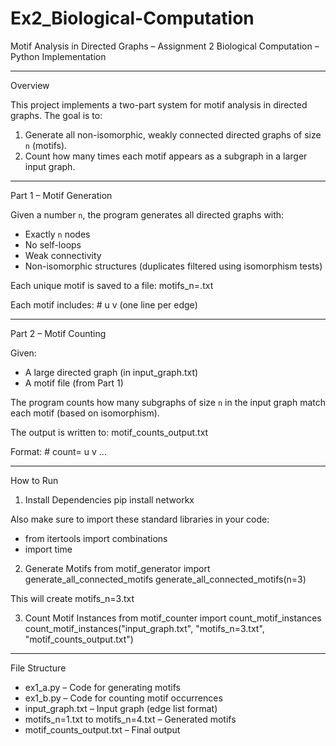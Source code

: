 # Ex2_Biological-Computation
Motif Analysis in Directed Graphs – Assignment 2
Biological Computation – Python Implementation

---

Overview

This project implements a two-part system for motif analysis in directed graphs. The goal is to:
1. Generate all non-isomorphic, weakly connected directed graphs of size `n` (motifs).
2. Count how many times each motif appears as a subgraph in a larger input graph.

---

Part 1 – Motif Generation

Given a number `n`, the program generates all directed graphs with:
- Exactly `n` nodes
- No self-loops
- Weak connectivity
- Non-isomorphic structures (duplicates filtered using isomorphism tests)

Each unique motif is saved to a file:
motifs_n=<n>.txt

Each motif includes:
#<index>
u v  (one line per edge)

---

Part 2 – Motif Counting

Given:
- A large directed graph (in input_graph.txt)
- A motif file (from Part 1)

The program counts how many subgraphs of size `n` in the input graph match each motif (based on isomorphism).

The output is written to:
motif_counts_output.txt

Format:
#<index>
count=<number of appearances>
u v
...

---

How to Run

1. Install Dependencies
pip install networkx

Also make sure to import these standard libraries in your code:
- from itertools import combinations
- import time

2. Generate Motifs
from motif_generator import generate_all_connected_motifs
generate_all_connected_motifs(n=3)

This will create motifs_n=3.txt

3. Count Motif Instances
from motif_counter import count_motif_instances
count_motif_instances("input_graph.txt", "motifs_n=3.txt", "motif_counts_output.txt")

---

File Structure

- ex1_a.py – Code for generating motifs
- ex1_b.py – Code for counting motif occurrences
- input_graph.txt – Input graph (edge list format)
- motifs_n=1.txt to motifs_n=4.txt – Generated motifs
- motif_counts_output.txt – Final output
